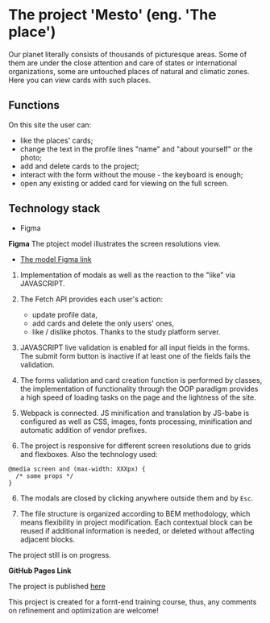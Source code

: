 # The project 'Меsto' (eng. 'The place')

Our planet literally consists of thousands of picturesque areas. Some of them are under the close attention and care of states or international organizations, some are untouched places of natural and climatic zones. Here you can view cards with such places.

## Functions

On this site the user can:

* like the places' cards;
* change the text in the profile lines "name" and "about yourself" or the photo;
* add and delete cards to the project;
* interact with the form without the mouse - the keyboard is enough;
* open any existing or added card for viewing on the full screen.

## Technology stack

* Figma

**Figma**
The ptoject model illustrates the screen resolutions view.

* [The model Figma link](https://www.figma.com/file/2cn9N9jSkmxD84oJik7xL7/JavaScript.-Sprint-4?node-id=0%3A1)

1. Implementation of modals as well as the reaction to the "like" via JAVASCRIPT.

2. The Fetch API provides each user's action: 

    * update profile data, 
    * add cards and delete the only users' ones,
    * like / dislike photos.
  Thanks to the study platform server. 

2. JAVASCRIPT live validation is enabled for all input fields in the forms. The submit form button is inactive if at least one of the fields fails the validation.

3. The forms validation and card creation function is performed by classes, the implementation of functionality through the OOP paradigm provides a high speed of loading tasks on the page and the lightness of the site.

4. Webpack is connected. JS minification and translation by JS-babe is configured as well as CSS, images, fonts processing, minification and automatic addition of vendor prefixes.

5. The project is responsive for different screen resolutions due to grids and flexboxes. Also the technology used:
```
@media screen and (max-width: XXXpx) {
  /* some props */
}
```

6. The modals are closed by clicking anywhere outside them and by `Esc`.

7. The file structure is organized according to BEM methodology, which means flexibility in project modification. Each contextual block can be reused if additional information is needed, or deleted without affecting adjacent blocks.

The project still is on progress.

**GitHub Pages Link**

The project is published [here](https://barbylka.github.io/mesto/)

This project is created for a fornt-end training course, thus, any comments on refinement and optimization are welcome!
